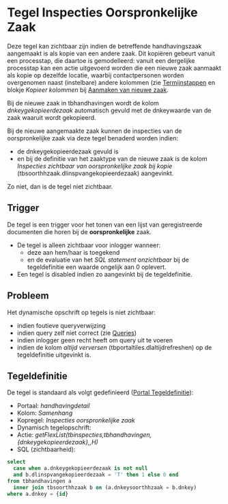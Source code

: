 # Tegel Inspecties Oorspronkelijke Zaak

Deze tegel kan zichtbaar zijn indien de betreffende handhavingszaak aangemaakt is als kopie van een andere zaak. Dit kopiëren gebeurt vanuit een processtap, die daartoe is gemodelleerd: vanuit een dergelijke processtap kan een actie uitgevoerd worden die een nieuwe zaak aanmaakt als kopie op dezelfde locatie, waarbij contactpersonen worden overgenomen naast (instelbare) andere kolommen (zie [Termijnstappen](../../../instellen_inrichten/inrichting_processen/termijnstappen.md) en blokje _Kopieer kolommen_ bij [Aanmaken van nieuwe zaak](../programmablokken/maak_nieuwe_zaak.md).

Bij de nieuwe zaak in tbhandhavingen wordt de kolom _dnkeygekopieerdezaak_ automatisch gevuld met de dnkeywaarde van de zaak waaruit wordt gekopieerd.

Bij de nieuwe aangemaakte zaak kunnen de inspecties van de oorspronkelijke zaak via deze tegel benaderd worden indien:

- de dnkeygekopieerdezaak gevuld is
- en bij de definitie van het zaaktype van de nieuwe zaak is de kolom _Inspecties zichtbaar van oorspronkelijke zaak bij kopie_ (tbsoorthhzaak.dlinspvangekopieerdezaak) aangevinkt.

Zo niet, dan is de tegel niet zichtbaar.

## Trigger

De tegel is een trigger voor het tonen van een lijst van geregistreerde documenten die horen bij de **oorspronkelijke** zaak.

- De tegel is alleen zichtbaar voor inlogger wanneer:
  - deze aan hem/haar is toegekend
  - en de evaluatie van het _SQL statement onzichtbaar_ bij de tegeldefinitie een waarde ongelijk aan 0 oplevert.
- Een tegel is disabled indien zo aangevinkt bij de tegeldefinitie.

## Probleem

Het dynamische opschrift op tegels is niet zichtbaar:

- indien foutieve queryverwijzing
- indien query zelf niet correct (zie [Queries](../../../instellen_inrichten/queries.md))
- indien inlogger geen recht heeft om query uit te voeren
- indien de kolom _altijd verversen_ (tbportaltiles.dlaltijdrefreshen) op de tegeldefinitie uitgevinkt is.

## Tegeldefinitie

De tegel is standaard als volgt gedefinieerd ([Portal Tegeldefinitie](../../../instellen_inrichten/portaldefinitie/portal_tegel.md)):

- Portaal: _handhavingdetail_
- Kolom: _Samenhang_
- Kopregel: _Inspecties oorspronkelijke zaak_
- Dynamisch tegelopschrift:
- Actie: _getFlexList(tbinspecties,tbhandhavingen,{dnkeygekopieerdezaak},,H)_
- SQL (zichtbaarheid):

```sql
select
  case when a.dnkeygekopieerdezaak is not null
  and b.dlinspvangekopieerdezaak = 'T' then 1 else 0 end
from tbhandhavingen a
  inner join tbsoorthhzaak b on (a.dnkeysoorthhzaak = b.dnkey)
where a.dnkey = {id}
```
